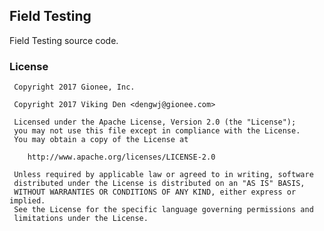 ## Field Testing

Field Testing source code.

### License
 
     Copyright 2017 Gionee, Inc.
     
     Copyright 2017 Viking Den <dengwj@gionee.com>
     
     Licensed under the Apache License, Version 2.0 (the "License");
     you may not use this file except in compliance with the License.
     You may obtain a copy of the License at
     
        http://www.apache.org/licenses/LICENSE-2.0
     
     Unless required by applicable law or agreed to in writing, software
     distributed under the License is distributed on an "AS IS" BASIS,
     WITHOUT WARRANTIES OR CONDITIONS OF ANY KIND, either express or implied.
     See the License for the specific language governing permissions and
     limitations under the License.